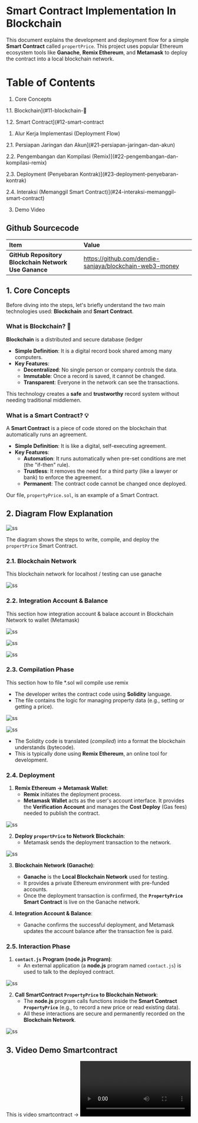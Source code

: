 # Smart Contract Implementation In Blockchain

This document explains the development and deployment flow for a simple **Smart Contract** called `propertPrice`. This project uses popular Ethereum ecosystem tools like **Ganache**, **Remix Ethereum**, and **Metamask** to deploy the contract into a local blockchain network.

# Table of Contents

1. Core Concepts
   
1.1. Blockchain](#11-blockchain-🔗

1.2. Smart Contract](#12-smart-contract

1. Alur Kerja Implementasi (Deployment Flow)

2.1. Persiapan Jaringan dan Akun](#21-persiapan-jaringan-dan-akun)

2.2. Pengembangan dan Kompilasi (Remix)](#22-pengembangan-dan-kompilasi-remix)

2.3. Deployment (Penyebaran Kontrak)](#23-deployment-penyebaran-kontrak)

2.4. Interaksi (Memanggil Smart Contract)](#24-interaksi-memanggil-smart-contract)

3. Demo Video

## Github Sourcecode

| Item | Value |
| :--- | :--- |
| **GitHub Repository Blockchain Network Use Ganance** | https://github.com/dendie-sanjaya/blockchain-web3-money |

## 1. Core Concepts

Before diving into the steps, let's briefly understand the two main technologies used: **Blockchain** and **Smart Contract**.

### What is Blockchain? 🔗

**Blockchain** is a distributed and secure database (ledger

* **Simple Definition**: It is a digital record book shared among many computers.
* **Key Features**:
    * **Decentralized**: No single person or company controls the data.
    * **Immutable**: Once a record is saved, it cannot be changed.
    * **Transparent**: Everyone in the network can see the transactions.

This technology creates a **safe** and **trustworthy** record system without needing traditional middlemen.

### What is a Smart Contract? 💡

A **Smart Contract** is a piece of code stored on the blockchain that automatically runs an agreement.

* **Simple Definition**: It is like a digital, self-executing agreement.
* **Key Features**:
    * **Automation**: It runs automatically when pre-set conditions are met (the "if-then" rule).
    * **Trustless**: It removes the need for a third party (like a lawyer or bank) to enforce the agreement.
    * **Permanent**: The contract code cannot be changed once deployed.

Our file, `propertyPrice.sol`, is an example of a Smart Contract.



## 2. Diagram Flow Explanation

![ss](./design/architecture.png)

The diagram shows the steps to write, compile, and deploy the `propertPrice` Smart Contract.

### 2.1. Blockchain Network 

This blockchain network for localhost / testing can use ganache

![ss](./ss/1-ganache.png)

### 2.2. Integration Account & Balance 

This section how integration account & balace account in Blockchain Network  to wallet (Metamask)

![ss](./ss/2-metmask.png)

![ss](./ss/3-metamask.png)

![ss](./ss/4-metmask.png)


### 2.3. Compilation Phase

This section how to file *.sol wil compile use remix 

* The developer writes the contract code using **Solidity** language.
* The file contains the logic for managing property data (e.g., setting or getting a price).

![ss](./ss/5-remix-compiler.png)

![ss](./ss/6-remix-compiler-handfork.png)


* The Solidity code is translated (*compiled*) into a format the blockchain understands (bytecode).
* This is typically done using **Remix Ethereum**, an online tool for development.


### 2.4. Deployment

1.  **Remix Ethereum $\rightarrow$ Metamask Wallet**:
    * **Remix** initiates the deployment process.
    * **Metamask Wallet** acts as the user's account interface. It provides the **Verification Account** and manages the **Cost Deploy** (Gas fees) needed to publish the contract.

![ss](./ss/7-remix-deploy-contract.png)

2.  **Deploy `propertPrice` to Network Blockchain**:
    * Metamask sends the deployment transaction to the network.

![ss](./ss/7-remix-deploy-contract-2.png)

3.  **Blockchain Network (Ganache)**:
    * **Ganache** is the **Local Blockchain Network** used for testing.
    * It provides a private Ethereum environment with pre-funded accounts.
    * Once the deployment transaction is confirmed, the **`PropertyPrice` Smart Contract** is live on the Ganache network.

4.  **Integration Account & Balance**:
    * Ganache confirms the successful deployment, and Metamask updates the account balance after the transaction fee is paid.

### 2.5. Interaction Phase

1.  **`contact.js` Program (node.js Program)**:
    * An external application (a **node.js** program named `contact.js`) is used to talk to the deployed contract.

![ss](./ss/contact-js.png)


2.  **Call SmartContract `PropertyPrice` to Blockchain Network**:
    * The **node.js** program calls functions inside the **Smart Contract `PropertyPrice`** (e.g., to record a new price or read existing data).
    * All these interactions are secure and permanently recorded on the **Blockchain Network**.

![ss](./ss/8-test-call-smartcontract.png)


## 3. Video Demo Smartcontract

This is video smartcontract -> ![Video ](./video/smart-contract.mp4)
